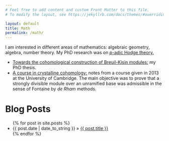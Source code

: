 ```yaml
---
# Feel free to add content and custom Front Matter to this file.
# To modify the layout, see https://jekyllrb.com/docs/themes/#overriding-theme-defaults

layout: default
title: Math
permalink: /math/
---
```


I am interested in different areas of mathematics: algebraic geometry, algebra,
number theory. My PhD research was on [*p*-adic Hodge
theory.](https://en.wikipedia.org/wiki/P-adic_Hodge_theory)

- [Towards the cohomological construction of Breuil-Kisin
  modules:](/static/thesis.pdf) my PhD thesis.
- [A course in crystalline cohomology:](/static/crystalline_cohomology.pdf)
  notes from a course given in 2013 at the University of Cambridge.  The main
  objective was to prove that a strongly divisible module over an unramified
  base was admissible in the sense of Fontaine by *de Rham* methods.

<h1>Blog Posts</h1>
<ul>
  {% for post in site.posts %}
  <li><span>{{ post.date | date_to_string }}</span> &raquo; <a href="{{ post.url }}">{{ post.title }}</a></li>
  {% endfor %}
</ul>
